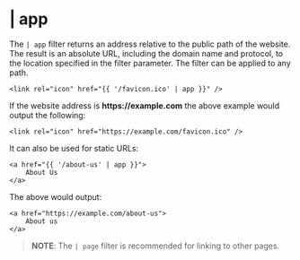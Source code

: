 # | app

The `| app` filter returns an address relative to the public path of the website. The result is an absolute URL, including the domain name and protocol, to the location specified in the filter parameter. The filter can be applied to any path.

    <link rel="icon" href="{{ '/favicon.ico' | app }}" />

If the website address is __https://example.com__ the above example would output the following:

    <link rel="icon" href="https://example.com/favicon.ico" />

It can also be used for static URLs:

    <a href="{{ '/about-us' | app }}">
        About Us
    </a>

The above would output:

    <a href="https://example.com/about-us">
        About us
    </a>

> **NOTE**: The `| page` filter is recommended for linking to other pages.
